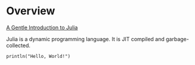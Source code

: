 # Overview

[A Gentle Introduction to Julia](https://www.youtube.com/watch?v=4igzy3bGVkQ)  

Julia is a dynamic programming language. It is JIT compiled and garbage-collected.

```
println("Hello, World!")
```